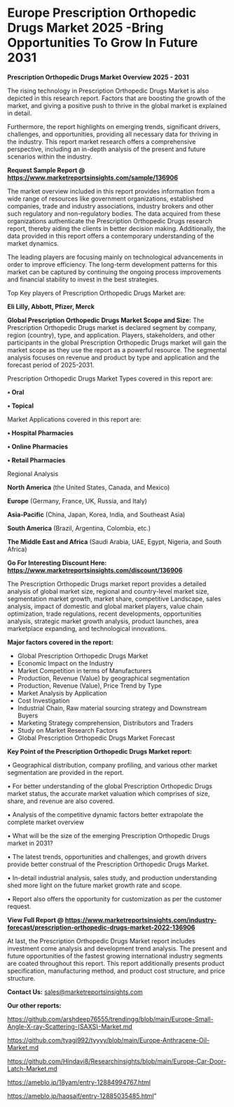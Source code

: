  # Europe Prescription Orthopedic Drugs Market 2025 -Bring Opportunities To Grow In Future 2031

<Strong> Prescription Orthopedic Drugs Market Overview 2025 - 2031</strong>

The rising technology in Prescription Orthopedic Drugs Market is also depicted in this research report. Factors that are boosting the growth of the market, and giving a positive push to thrive in the global market is explained in detail.

Furthermore, the report highlights on emerging trends, significant drivers, challenges, and opportunities, providing all necessary data for thriving in the industry. This report market research offers a comprehensive perspective, including an in-depth analysis of the present and future scenarios within the industry.

<strong>Request Sample Report @ <a href=https://www.marketreportsinsights.com/sample/136906>https://www.marketreportsinsights.com/sample/136906</a></strong>

The market overview included in this report provides information from a wide range of resources like government organizations, established companies, trade and industry associations, industry brokers and other such regulatory and non-regulatory bodies. The data acquired from these organizations authenticate the Prescription Orthopedic Drugs research report, thereby aiding the clients in better decision making. Additionally, the data provided in this report offers a contemporary understanding of the market dynamics.

The leading players are focusing mainly on technological advancements in order to improve efficiency. The long-term development patterns for this market can be captured by continuing the ongoing process improvements and financial stability to invest in the best strategies.

Top Key players of Prescription Orthopedic Drugs Market are:

<strong>Eli Lilly, Abbott, Pfizer, Merck</strong>

<strong><b>Global Prescription Orthopedic Drugs Market Scope and Size:</b></strong>
The Prescription Orthopedic Drugs market is declared segment by company, region (country), type, and application. Players, stakeholders, and other participants in the global Prescription Orthopedic Drugs market will gain the market scope as they use the report as a powerful resource. The segmental analysis focuses on revenue and product by type and application and the forecast period of 2025-2031.

Prescription Orthopedic Drugs Market Types covered in this report are:

<strong>• Oral

• Topical</strong>

Market Applications covered in this report are:

<strong>• Hospital Pharmacies

• Online Pharmacies

• Retail Pharmacies</strong> 

Regional Analysis

<strong>North America</strong> (the United States, Canada, and Mexico)

<strong>Europe</strong> (Germany, France, UK, Russia, and Italy)

<strong>Asia-Pacific</strong> (China, Japan, Korea, India, and Southeast Asia)

<strong>South America</strong> (Brazil, Argentina, Colombia, etc.)

<strong>The Middle East and Africa</strong> (Saudi Arabia, UAE, Egypt, Nigeria, and South Africa)

<strong>Go For Interesting Discount Here: <a href=https://www.marketreportsinsights.com/discount/136906>https://www.marketreportsinsights.com/discount/136906</a></strong>

The Prescription Orthopedic Drugs market report provides a detailed analysis of global market size, regional and country-level market size, segmentation market growth, market share, competitive Landscape, sales analysis, impact of domestic and global market players, value chain optimization, trade regulations, recent developments, opportunities analysis, strategic market growth analysis, product launches, area marketplace expanding, and technological innovations.

<strong><b>Major factors covered in the report:</b></strong>
<ul>
  <li>Global Prescription Orthopedic Drugs Market </li>
  <li>Economic Impact on the Industry</li>
  <li>Market Competition in terms of Manufacturers</li>
  <li>Production, Revenue (Value) by geographical segmentation</li>
  <li>Production, Revenue (Value), Price Trend by Type</li>
  <li>Market Analysis by Application</li>
  <li>Cost Investigation</li>
  <li>Industrial Chain, Raw material sourcing strategy and Downstream Buyers</li>
  <li>Marketing Strategy comprehension, Distributors and Traders</li>
  <li>Study on Market Research Factors</li>
  <li>Global Prescription Orthopedic Drugs Market Forecast</li>
</ul>

<strong><b>Key Point of the Prescription Orthopedic Drugs Market report:</b></strong>

• Geographical distribution, company profiling, and various other market segmentation are provided in the report.

• For better understanding of the global Prescription Orthopedic Drugs market status, the accurate market valuation which comprises of size, share, and revenue are also covered.

• Analysis of the competitive dynamic factors better extrapolate the complete market overview

• What will be the size of the emerging Prescription Orthopedic Drugs market in 2031?

• The latest trends, opportunities and challenges, and growth drivers provide better construal of the Prescription Orthopedic Drugs Market.

• In-detail industrial analysis, sales study, and production understanding shed more light on the future market growth rate and scope.

• Report also offers the opportunity for customization as per the customer request.

<strong><b>View Full Report @ <a href=https://www.marketreportsinsights.com/industry-forecast/prescription-orthopedic-drugs-market-2022-136906>https://www.marketreportsinsights.com/industry-forecast/prescription-orthopedic-drugs-market-2022-136906</a></b></strong>


At last, the Prescription Orthopedic Drugs Market report includes investment come analysis and development trend analysis. The present and future opportunities of the fastest growing international industry segments are coated throughout this report. This report additionally presents product specification, manufacturing method, and product cost structure, and price structure.

<strong>Contact Us:</strong>
sales@marketreportsinsights.com

<strong>Our other reports:</strong>

<a href=https://github.com/arshdeep76555/trendingg/blob/main/Europe-Small-Angle-X-ray-Scattering-(SAXS)-Market.md>https://github.com/arshdeep76555/trendingg/blob/main/Europe-Small-Angle-X-ray-Scattering-(SAXS)-Market.md</a>

<a href=https://github.com/tyagi992/tyyyy/blob/main/Europe-Anthracene-Oil-Market.md>https://github.com/tyagi992/tyyyy/blob/main/Europe-Anthracene-Oil-Market.md</a>

<a href=https://github.com/Hindavi8/Researchinsights/blob/main/Europe-Car-Door-Latch-Market.md>https://github.com/Hindavi8/Researchinsights/blob/main/Europe-Car-Door-Latch-Market.md</a>

<a href=https://ameblo.jp/18yam/entry-12884994767.html>https://ameblo.jp/18yam/entry-12884994767.html</a>

<a href=https://ameblo.jp/haqsaif/entry-12885035485.html>https://ameblo.jp/haqsaif/entry-12885035485.html</a>"
